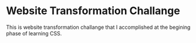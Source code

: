 # Website Transformation Challange
This is website transformation challange that I accomplished at the begining phase of learning CSS.
